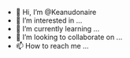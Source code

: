 - 👋 Hi, I’m @Keanudonaire
- 👀 I’m interested in ...
- 🌱 I’m currently learning ...
- 💞️ I’m looking to collaborate on ...
- 📫 How to reach me ...

<!---
Keanudonaire/Keanudonaire is a ✨ special ✨ repository because its `README.md` (this file) appears on your GitHub profile.
You can click the Preview link to take a look at your changes.
---
